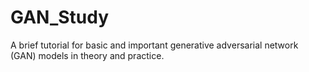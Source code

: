 # GAN_Study

A brief tutorial for basic and important generative adversarial network (GAN) models in theory and practice.
